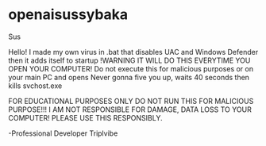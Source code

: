 # openaisussybaka
Sus

Hello! 
I made my own virus in .bat that disables UAC and Windows Defender then 
it adds itself to startup !WARNING IT WILL DO THIS EVERYTIME YOU OPEN YOUR 
COMPUTER! Do not execute this for malicious purposes or on your main PC and 
opens Never gonna five you up, waits 40 seconds then kills svchost.exe

FOR EDUCATIONAL PURPOSES ONLY DO NOT RUN THIS FOR MALICIOUS PURPOSE!!!
I AM NOT RESPONSIBLE FOR DAMAGE, DATA LOSS TO YOUR COMPUTER!
PLEASE USE THIS RESPONSIBLY.

-Professional Developer Triplvibe
